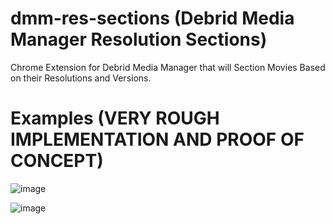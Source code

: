 # dmm-res-sections (Debrid Media Manager Resolution Sections)

Chrome Extension for Debrid Media Manager that will Section Movies Based on their Resolutions and Versions.

# Examples (VERY ROUGH IMPLEMENTATION AND PROOF OF CONCEPT)

![image](https://github.com/user-attachments/assets/38eaeabd-5e14-4b0b-b77a-e0e3189dbd4b)

![image](https://github.com/user-attachments/assets/10ede37f-caf0-4266-a962-2463ba0ffa5e)
